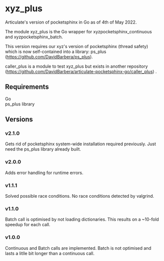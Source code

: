 # xyz_plus  
Articulate's version of pocketsphinx in Go as of 4th of May 2022.  

The module xyz_plus is the Go wrapper for xyzpocketsphinx_continuous and xyzpocketsphinx_batch. 

This version requires our xyz's version of pocketsphinx (thread safety) which is now self-contained into a library: ps_plus (https://github.com/DavidBarbera/ps_plus).  

caller_plus is a module to test xyz_plus but exists in another repository (https://github.com/DavidBarbera/articulate-pocketsphinx-go/caller_plus) .

## Requirements
Go  
ps_plus library 
   

## Versions 
### v2.1.0
Gets rid of pocketsphinx system-wide installation required previously. Just need the ps_plus library already built.  
 
### v2.0.0  
Adds error handling for runtime errors.

### v1.1.1  
Solved possible race conditions. No race conditions detected by valgrind.  

### v1.1.0  
Batch call is optimised by not loading dictionaries. This results on a ~10-fold speedup for each call.  
  
### v1.0.0  
Continuous and Batch calls are implemented. Batch is not optimised and lasts a litlle bit longer than a continuous call.  


